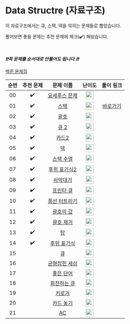 # Data Structre (자료구조)

이 자료구조에서는 큐, 스택, 덱을 익히는 문제들로 뽑았습니다.

풀어보면 좋을 문제는 추천 문제에 체크(:heavy_check_mark:) 해놨습니다.

<br>

***❗️❗️꼭 문제를 순서대로 안풀어도 됩니다.❗️❗️***

[백준 문제집](https://www.acmicpc.net/workbook/view/6779)


|          순번          |        추천 문제         |        문제 이름         |         난이도          |        풀이 링크         |
| :-----: | :-----: | :-----: | :-----: | :-----: |
| 00 |  :heavy_check_mark:  | <a href="http://boj.kr/1158" target="_blank">요세푸스 문제</a> | <img height="25px" width="25px=" src="https://static.solved.ac/tier_small/6.svg"/> |                      |
| 01 |  :heavy_check_mark:  | <a href="http://boj.kr/10828" target="_blank">스택</a> | <img height="25px" width="25px=" src="https://static.solved.ac/tier_small/7.svg"/> | <a href="./../solution/data_structure/10828">바로가기</a> |
| 02 |  :heavy_check_mark:  | <a href="http://boj.kr/9012" target="_blank">괄호</a> | <img height="25px" width="25px=" src="https://static.solved.ac/tier_small/7.svg"/> |                      |
| 03 |  :heavy_check_mark:  | <a href="http://boj.kr/18258" target="_blank">큐 2</a> | <img height="25px" width="25px=" src="https://static.solved.ac/tier_small/7.svg"/> |                      |
| 04 |  :heavy_check_mark:  | <a href="http://boj.kr/2164" target="_blank">카드2</a> | <img height="25px" width="25px=" src="https://static.solved.ac/tier_small/7.svg"/> |                      |
| 05 |  :heavy_check_mark:  | <a href="http://boj.kr/10866" target="_blank">덱</a> | <img height="25px" width="25px=" src="https://static.solved.ac/tier_small/7.svg"/> |                      |
| 06 |  :heavy_check_mark:  | <a href="http://boj.kr/1874" target="_blank">스택 수열</a> | <img height="25px" width="25px=" src="https://static.solved.ac/tier_small/8.svg"/> |                      |
| 07 |  :heavy_check_mark:  | <a href="http://boj.kr/1935" target="_blank">후위 표기식2</a> | <img height="25px" width="25px=" src="https://static.solved.ac/tier_small/8.svg"/> |                      |
| 08 |  :heavy_check_mark:  | <a href="http://boj.kr/10799" target="_blank">쇠막대기</a> | <img height="25px" width="25px=" src="https://static.solved.ac/tier_small/8.svg"/> |                      |
| 09 |  :heavy_check_mark:  | <a href="http://boj.kr/1966" target="_blank">프린터 큐</a> | <img height="25px" width="25px=" src="https://static.solved.ac/tier_small/8.svg"/> |                      |
| 10 |  :heavy_check_mark:  | <a href="http://boj.kr/2346" target="_blank">풍선 터트리기</a> | <img height="25px" width="25px=" src="https://static.solved.ac/tier_small/8.svg"/> |                      |
| 11 |  :heavy_check_mark:  | <a href="http://boj.kr/2504" target="_blank">괄호의 값</a> | <img height="25px" width="25px=" src="https://static.solved.ac/tier_small/9.svg"/> |                      |
| 12 |  :heavy_check_mark:  | <a href="http://boj.kr/2800" target="_blank">괄호 제거</a> | <img height="25px" width="25px=" src="https://static.solved.ac/tier_small/11.svg"/> |                      |
| 13 |  :heavy_check_mark:  | <a href="http://boj.kr/2493" target="_blank">탑</a> | <img height="25px" width="25px=" src="https://static.solved.ac/tier_small/11.svg"/> |                      |
| 14 |  :heavy_check_mark:  | <a href="http://boj.kr/1918" target="_blank">후위 표기식</a> | <img height="25px" width="25px=" src="https://static.solved.ac/tier_small/12.svg"/> |                      |
| 15 |                      | <a href="http://boj.kr/10845" target="_blank">큐</a> | <img height="25px" width="25px=" src="https://static.solved.ac/tier_small/7.svg"/> |                      |
| 16 |                      | <a href="http://boj.kr/4949" target="_blank">균형잡힌 세상</a> | <img height="25px" width="25px=" src="https://static.solved.ac/tier_small/7.svg"/> |                      |
| 17 |                      | <a href="http://boj.kr/3986" target="_blank">좋은 단어</a> | <img height="25px" width="25px=" src="https://static.solved.ac/tier_small/7.svg"/> |                      |
| 18 |                      | <a href="http://boj.kr/1021" target="_blank">회전하는 큐</a> | <img height="25px" width="25px=" src="https://static.solved.ac/tier_small/7.svg"/> |                      |
| 19 |                      | <a href="http://boj.kr/5397" target="_blank">키로거</a> | <img height="25px" width="25px=" src="https://static.solved.ac/tier_small/8.svg"/> |                      |
| 20 |                      | <a href="http://boj.kr/18115" target="_blank">카드 놓기</a> | <img height="25px" width="25px=" src="https://static.solved.ac/tier_small/8.svg"/> |                      |
| 21 |                      | <a href="http://boj.kr/5430" target="_blank">AC</a> | <img height="25px" width="25px=" src="https://static.solved.ac/tier_small/9.svg"/> |                      |
